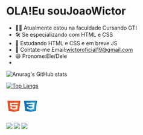 # OLA!Eu souJoaoWictor

- 👨‍🎓 Atualmente estou na faculdade Cursando GTI
- 🛠  Se especializando com HTML e CSS
- 📘 Estudando  HTML e CSS e em breve JS
- 📧 Contate-me Email:wictoroficial19@gmail.com
- 😄 Pronome:Ele/Dele
- 


![Anurag's GitHub stats](https://github-readme-stats.vercel.app/api?username=anuraghazra&show_icons=true&theme=transparent)

[![Top Langs](https://github-readme-stats.vercel.app/api/top-langs/?username=anuraghazra&layout=compact)](https://github.com/anuraghazra/github-readme-stats)

<div style="display: inline_block"><br>
  
 
  <img align="center" alt="wictor-HTML" height="30" width="40" src="https://raw.githubusercontent.com/devicons/devicon/master/icons/html5/html5-original.svg">
  <img align="center" alt="wictor-CSS" height="30" width="40" src="https://raw.githubusercontent.com/devicons/devicon/master/icons/css3/css3-original.svg">
  
   ##
  
  <div>
  <a href="https://www.instagram.com/wictor__pereira/" target="_blank"><img src="https://img.shields.io/badge/-Instagram-%23E4405F?style=for-the-badge&logo=instagram&logoColor=white" target="_blank"></a>
  <a href = "mailto:wictoroficial19@gmail.com"><img src="https://img.shields.io/badge/-Gmail-%23333?style=for-the-badge&logo=gmail&logoColor=white" target="_blank"></a>
    <a href="#" target="_blank"><img src="https://img.shields.io/badge/-LinkedIn-%230077B5?style=for-the-badge&logo=linkedin&logoColor=white" target="_blank"></a> 
   </div>
  
  
